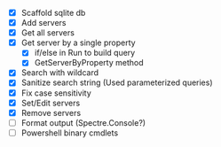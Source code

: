 - [x] Scaffold sqlite db
- [x] Add servers
- [x] Get all servers
- [x] Get server by a single property
    - [x] if/else in Run to build query
    - [x] GetServerByProperty method
- [x] Search with wildcard
- [x] Sanitize search string (Used parameterized queries)
- [x] Fix case sensitivity
- [x] Set/Edit servers
- [x] Remove servers
- [ ] Format output (Spectre.Console?)
- [ ] Powershell binary cmdlets
